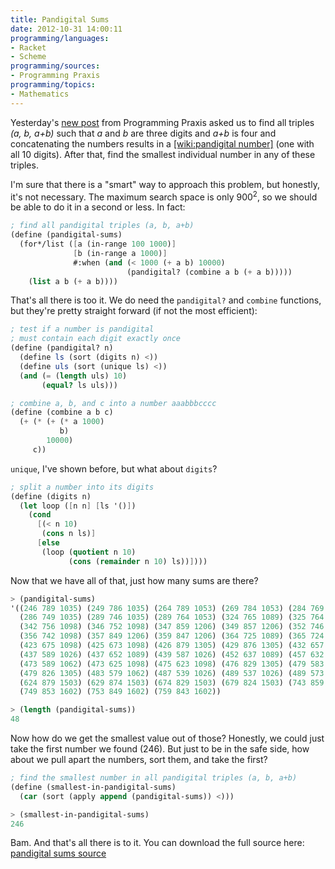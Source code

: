 ```yaml
---
title: Pandigital Sums
date: 2012-10-31 14:00:11
programming/languages:
- Racket
- Scheme
programming/sources:
- Programming Praxis
programming/topics:
- Mathematics
---
```

Yesterday's <a href="http://programmingpraxis.com/2012/10/30/pandigital-numbers/" title="Programming Praxis: Pandigital Numbers">new post</a> from Programming Praxis asked us to find all triples *(a, b, a+b)* such that *a* and *b* are three digits and *a+b* is four and concatenating the numbers results in a [[wiki:pandigital number]]() (one with all 10 digits). After that, find the smallest individual number in any of these triples.

<!--more-->

I'm sure that there is a "smart" way to approach this problem, but honestly, it's not necessary. The maximum search space is only 900<sup>2</sup>, so we should be able to do it in a second or less. In fact:

```scheme
; find all pandigital triples (a, b, a+b)
(define (pandigital-sums)
  (for*/list ([a (in-range 100 1000)]
              [b (in-range a 1000)]
              #:when (and (< 1000 (+ a b) 10000)
                          (pandigital? (combine a b (+ a b)))))
    (list a b (+ a b))))
```

That's all there is too it. We do need the `pandigital?` and `combine` functions, but they're pretty straight forward (if not the most efficient):

```scheme
; test if a number is pandigital
; must contain each digit exactly once
(define (pandigital? n)
  (define ls (sort (digits n) <))
  (define uls (sort (unique ls) <))
  (and (= (length uls) 10)
       (equal? ls uls)))

; combine a, b, and c into a number aaabbbcccc
(define (combine a b c)
  (+ (* (+ (* a 1000)
           b)
        10000)
     c))
```

`unique`, I've shown before, but what about `digits`?

```scheme
; split a number into its digits
(define (digits n)
  (let loop ([n n] [ls '()])
    (cond
      [(< n 10)
       (cons n ls)]
      [else
       (loop (quotient n 10)
             (cons (remainder n 10) ls))])))
```

Now that we have all of that, just how many sums are there?

```scheme
> (pandigital-sums)
'((246 789 1035) (249 786 1035) (264 789 1053) (269 784 1053) (284 769 1053) 
  (286 749 1035) (289 746 1035) (289 764 1053) (324 765 1089) (325 764 1089) 
  (342 756 1098) (346 752 1098) (347 859 1206) (349 857 1206) (352 746 1098) 
  (356 742 1098) (357 849 1206) (359 847 1206) (364 725 1089) (365 724 1089) 
  (423 675 1098) (425 673 1098) (426 879 1305) (429 876 1305) (432 657 1089) 
  (437 589 1026) (437 652 1089) (439 587 1026) (452 637 1089) (457 632 1089) 
  (473 589 1062) (473 625 1098) (475 623 1098) (476 829 1305) (479 583 1062) 
  (479 826 1305) (483 579 1062) (487 539 1026) (489 537 1026) (489 573 1062) 
  (624 879 1503) (629 874 1503) (674 829 1503) (679 824 1503) (743 859 1602) 
  (749 853 1602) (753 849 1602) (759 843 1602))

> (length (pandigital-sums))
48
```

Now how do we get the smallest value out of those? Honestly, we could just take the first number we found (246). But just to be in the safe side, how about we pull apart the numbers, sort them, and take the first?

```scheme
; find the smallest number in all pandigital triples (a, b, a+b)
(define (smallest-in-pandigital-sums)
  (car (sort (apply append (pandigital-sums)) <)))

> (smallest-in-pandigital-sums)
246
```

Bam. And that's all there is to it. You can download the full source here: <a href="https://github.com/jpverkamp/small-projects/blob/master/blog/pandigital-sums.rkt">pandigital sums source</a>